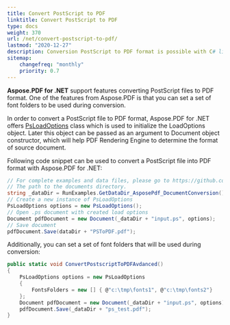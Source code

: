 ```yaml
---
title: Convert PostScript to PDF
linktitle: Convert PostScript to PDF
type: docs
weight: 370
url: /net/convert-postscript-to-pdf/
lastmod: "2020-12-27"
description: Conversion PostScript to PDF format is possible with C# library. Aspose.PDF allows you to use PsLoadOptions class for this task.
sitemap:
    changefreq: "monthly"
    priority: 0.7
---
```


**Aspose.PDF for .NET** support features converting PostScript files to PDF format. One of the features from Aspose.PDF is that you can set a set of font folders to be used during conversion.

In order to convert a PostScript file to PDF format, Aspose.PDF for .NET offers [PsLoadOptions](https://apireference.aspose.com/pdf/net/aspose.pdf/psloadoptions) class which is used to initialize the LoadOptions object. Later this object can be passed as an argument to Document object constructor, which will help PDF Rendering Engine to determine the format of source document. 

Following code snippet can be used to convert a PostScript file into PDF format with Aspose.PDF for .NET:

```csharp
// For complete examples and data files, please go to https://github.com/aspose-pdf/Aspose.PDF-for-.NET
// The path to the documents directory.
string _dataDir = RunExamples.GetDataDir_AsposePdf_DocumentConversion();
// Create a new instance of PsLoadOptions
PsLoadOptions options = new PsLoadOptions();
// Open .ps document with created load options
Document pdfDocument = new Document(_dataDir + "input.ps", options);
// Save document
pdfDocument.Save(dataDir + "PSToPDF.pdf");
```

Additionally, you can set a set of font folders that will be used during conversion:

```csharp
public static void ConvertPostscriptToPDFAvdanced()
{
    PsLoadOptions options = new PsLoadOptions
    {
        FontsFolders = new [] { @"c:\tmp\fonts1", @"c:\tmp\fonts2"}
    };
    Document pdfDocument = new Document(_dataDir + "input.ps", options);
    pdfDocument.Save(_dataDir + "ps_test.pdf");
}
```
